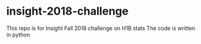 # insight-2018-challenge
This repo is for Insight Fall 2018 challenge on H1B stats
The code is written in python
